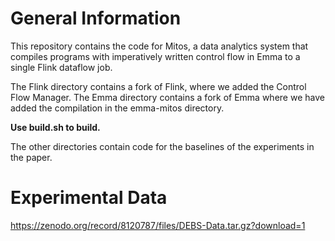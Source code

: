 # General Information

This repository contains the code for Mitos, a data analytics system that compiles programs with imperatively written control flow in Emma to a single Flink dataflow job.

The Flink directory contains a fork of Flink, where we added the Control Flow Manager. The Emma directory contains a fork of Emma where we have added the compilation in the emma-mitos directory.

**Use build.sh to build.**

The other directories contain code for the baselines of the experiments in the paper.

# Experimental Data
https://zenodo.org/record/8120787/files/DEBS-Data.tar.gz?download=1
